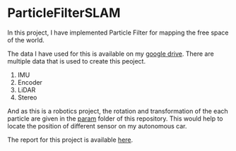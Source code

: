 # ParticleFilterSLAM

In this project, I have implemented Particle Filter for mapping the free space of the world. 

The data I have used for this is available on my [google drive](). 
There are multiple data that is used to create this peoject. 

  1. IMU 
  2. Encoder
  3. LiDAR 
  4. Stereo

And as this is a robotics project, the rotation and transformation of the each particle are given in the [param]('/data/param') folder of this repository.
This would help to locate the position of different sensor on my autonomous car.

The report for this project is available [here]('/Report/Particle%20Filter%20SLAM%20for%20creating%20the%20MAP.pdf').
